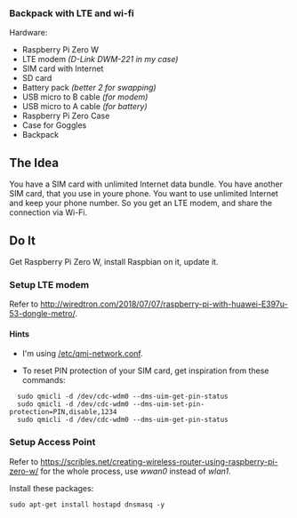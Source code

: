 ### Backpack with LTE and wi-fi

Hardware:
* Raspberry Pi Zero W
* LTE modem _(D-Link DWM-221 in my case)_
* SIM card with Internet
* SD card
* Battery pack _(better 2 for swapping)_
* USB micro to B cable _(for modem)_
* USB micro to A cable _(for battery)_
* Raspberry Pi Zero Case
* Case for Goggles
* Backpack


## The Idea

You have a SIM card with unlimited Internet data bundle. You have another SIM card, that you use
in youre phone. You want to use unlimited Internet and keep your phone number. So you get an LTE
modem, and share the connection via Wi-Fi.


## Do It

Get Raspberry Pi Zero W, install Raspbian on it, update it.


### Setup LTE modem

Refer to http://wiredtron.com/2018/07/07/raspberry-pi-with-huawei-E397u-53-dongle-metro/.

#### Hints

- I'm using [/etc/qmi-network.conf](etc/qmi-network.conf).

- To reset PIN protection of your SIM card, get inspiration from these commands:

```
  sudo qmicli -d /dev/cdc-wdm0 --dms-uim-get-pin-status
  sudo qmicli -d /dev/cdc-wdm0 --dms-uim-set-pin-protection=PIN,disable,1234
  sudo qmicli -d /dev/cdc-wdm0 --dms-uim-get-pin-status
```


### Setup Access Point

Refer to https://scribles.net/creating-wireless-router-using-raspberry-pi-zero-w/ for the whole process,
use _wwan0_ instead of _wlan1_.

Install these packages:

```
sudo apt-get install hostapd dnsmasq -y
```
